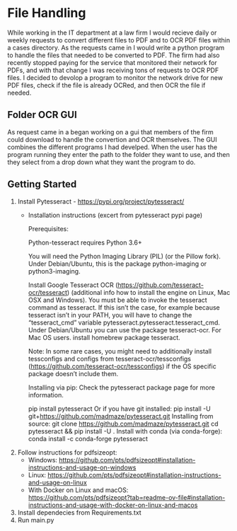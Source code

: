 # File Handling
While working in the IT department at a law firm I would recieve daily or weekly requests to convert different files to PDF and to OCR PDF files within a cases directory. As the requests came in I would write a python program to handle the files that needed to be converted to PDF. The firm had also recently stopped paying for the service that monitored their network for PDFs, and with that change I was receiving tons of requests to OCR PDF files. I decided to devolop a program to monitor the network drive for new PDF files, check if the file is already OCRed, and then OCR the file if needed.
## Folder OCR GUI
As request came in a began working on a gui that members of the firm could download to handle the convertion and OCR themselves. The GUI combines the different programs I had develped. When the user has the program running they enter the path to the folder they want to use, and then they select from a drop down what they want the program to do. 
## Getting Started
1. Install Pytesseract - https://pypi.org/project/pytesseract/
   - Installation instructions (excert from pytesseract pypi page)

        Prerequisites:
        
        Python-tesseract requires Python 3.6+
        
        You will need the Python Imaging Library (PIL) (or the Pillow fork). Under Debian/Ubuntu, this is the package python-imaging or python3-imaging.
        
        Install Google Tesseract OCR (https://github.com/tesseract-ocr/tesseract) (additional info how to install the engine on Linux, Mac OSX and Windows). You must be able to invoke the tesseract command as tesseract. If this isn’t the case, for example because tesseract isn’t in your PATH, you will have to change the “tesseract_cmd” variable pytesseract.pytesseract.tesseract_cmd. Under Debian/Ubuntu you can use the package tesseract-ocr. For Mac OS users. install homebrew package tesseract.
        
        Note: In some rare cases, you might need to additionally install tessconfigs and configs from tesseract-ocr/tessconfigs (https://github.com/tesseract-ocr/tessconfigs) if the OS specific package doesn’t include them.
        
        Installing via pip:
        Check the pytesseract package page for more information.
        
        pip install pytesseract
        Or if you have git installed:
        pip install -U git+https://github.com/madmaze/pytesseract.git
        Installing from source:
        git clone https://github.com/madmaze/pytesseract.git
        cd pytesseract && pip install -U .
        Install with conda (via conda-forge):
        conda install -c conda-forge pytesseract
2. Follow instructions for pdfsizeopt:
    - Windows: https://github.com/pts/pdfsizeopt#installation-instructions-and-usage-on-windows
    - Linux: https://github.com/pts/pdfsizeopt#installation-instructions-and-usage-on-linux
    - With Docker on Linux and macOS: https://github.com/pts/pdfsizeopt?tab=readme-ov-file#installation-instructions-and-usage-with-docker-on-linux-and-macos
3. Install dependecies from Requirements.txt
4. Run main.py
